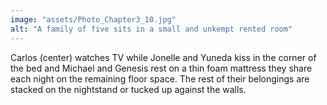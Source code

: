 ```yaml
---
image: "assets/Photo_Chapter3_10.jpg"
alt: "A family of five sits in a small and unkempt rented room"
---
```

Carlos (center) watches TV while Jonelle and Yuneda kiss in the corner of the bed and Michael and Genesis rest on a thin foam mattress they share each night on the remaining floor space. The rest of their belongings are stacked on the nightstand or tucked up against the walls.